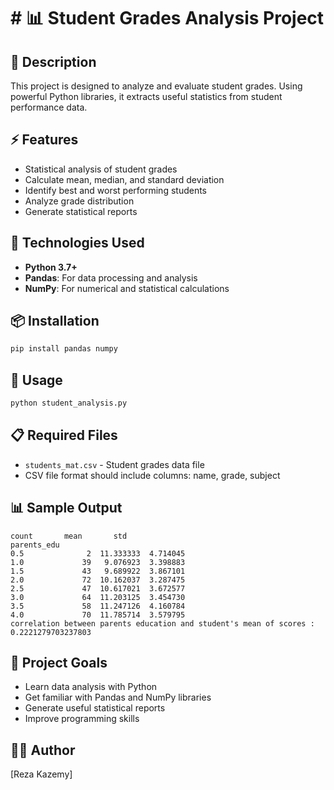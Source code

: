 # # 📊 Student Grades Analysis Project

## 📝 Description
This project is designed to analyze and evaluate student grades.
Using powerful Python libraries, it extracts useful statistics from student performance data.

## ⚡ Features
- Statistical analysis of student grades
- Calculate mean, median, and standard deviation
- Identify best and worst performing students
- Analyze grade distribution
- Generate statistical reports

## 🔧 Technologies Used
- **Python 3.7+**
- **Pandas**: For data processing and analysis
- **NumPy**: For numerical and statistical calculations

## 📦 Installation
```bash
pip install pandas numpy
```

## 🚀 Usage
```python
python student_analysis.py
```

## 📋 Required Files
- `students_mat.csv` - Student grades data file
- CSV file format should include columns: name, grade, subject

## 📊 Sample Output
```
count       mean       std
parents_edu                            
0.5              2  11.333333  4.714045
1.0             39   9.076923  3.398883
1.5             43   9.689922  3.867101
2.0             72  10.162037  3.287475
2.5             47  10.617021  3.672577
3.0             64  11.203125  3.454730
3.5             58  11.247126  4.160784
4.0             70  11.785714  3.579795
correlation between parents education and student's mean of scores :  0.2221279703237803
```

## 🎯 Project Goals
- Learn data analysis with Python
- Get familiar with Pandas and NumPy libraries
- Generate useful statistical reports
- Improve programming skills

## 👨‍💻 Author
[Reza Kazemy]
